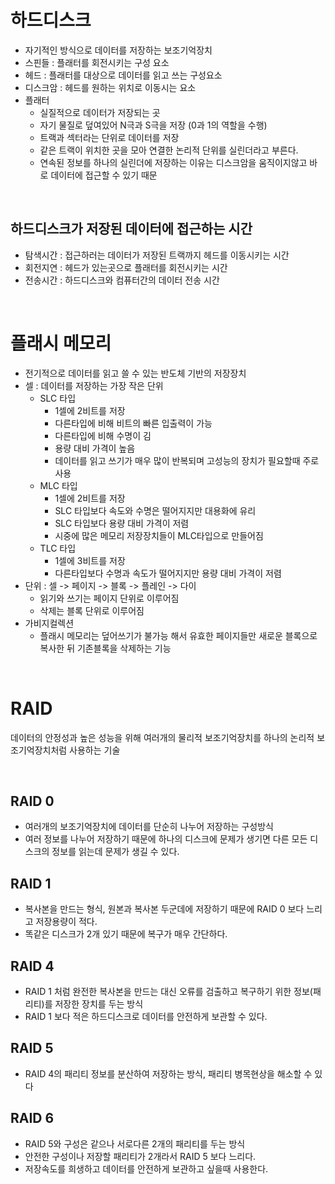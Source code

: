 # 하드디스크
* 자기적인 방식으로 데이터를 저장하는 보조기억장치
* 스핀들 : 플래터를 회전시키는 구성 요소
* 헤드 : 플래터를 대상으로 데이터를 읽고 쓰는 구성요소
* 디스크암 : 헤드를 원하는 위치로 이동시는 요소
* 플래터
  * 실질적으로 데이터가 저장되는 곳
  * 자기 물질로 덮여있어 N극과 S극을 저장 (0과 1의 역할을 수행)
  * 트랙과 섹터라는 단위로 데이터를 저장
  * 같은 트랙이 위치한 곳을 모아 연결한 논리적 단위를 실린더라고 부른다.
  * 연속된 정보를 하나의 실린더에 저장하는 이유는 디스크암을 움직이지않고 바로 데이터에 접근할 수  있기 때문

<br>

## 하드디스크가 저장된 데이터에 접근하는 시간
* 탐색시간 : 접근하러는 데이터가 저장된 트랙까지 헤드를 이동시키는 시간
* 회전지연 : 헤드가 있는곳으로 플래터를 회전시키는 시간
* 전송시간 : 하드디스크와 컴퓨터간의 데이터 전송 시간

<br>

# 플래시 메모리
* 전기적으로 데이터를 읽고 쓸 수 있는 반도체 기반의 저장장치
* 셀 : 데이터를 저장하는 가장 작은 단위
  * SLC 타입
    * 1셀에 2비트를 저장
    * 다른타입에 비해 비트의 빠른 입출력이 가능
    * 다른타입에 비해 수명이 김
    * 용량 대비 가격이 높음
    * 데이터를 읽고 쓰기가 매우 많이 반복되며 고성능의 장치가 필요할때 주로 사용
  * MLC 타입
    * 1셀에 2비트를 저장
    * SLC 타입보다 속도와 수명은 떨어지지만 대용화에 유리
    * SLC 타입보다 용량 대비 가격이 저렴
    * 시중에 많은 메모리 저장장치들이 MLC타입으로 만들어짐
  * TLC 타입
    * 1셀에 3비트를 저장
    * 다른타입보다 수명과 속도가 떨어지지만 용량 대비 가격이 저렴
* 단위 : 셀 -> 페이지 -> 블록 -> 플레인 -> 다이
  * 읽기와 쓰기는 페이지 단위로 이루어짐
  * 삭제는 블록 단위로 이루어짐
* 가비지컬렉션
  * 플래시 메모리는 덮어쓰기가 불가능 해서 유효한 페이지들만 새로운 블록으로 복사한 뒤 기존블록을 삭제하는 기능
 
<br>

# RAID
데이터의 안정성과 높은 성능을 위해 여러개의 물리적 보조기억장치를 하나의 논리적 보조기억장치처럼 사용하는 기술

<br>

## RAID 0
* 여러개의 보조기억장치에 데이터를 단순히 나누어 저장하는 구성방식
* 여러 정보를 나누어 저장하기 때문에 하나의 디스크에 문제가 생기면 다른 모든 디스크의 정보를 읽는데 문제가 생길 수 있다.

## RAID 1
* 복사본을 만드는 형식, 원본과 복사본 두군데에 저장하기 때문에 RAID 0 보다 느리고 저장용량이 적다.
* 똑같은 디스크가 2개 있기 때문에 복구가 매우 간단하다.

## RAID 4
* RAID 1 처럼 완전한 복사본을 만드는 대신 오류를 검출하고 복구하기 위한 정보(패리티)를 저장한 장치를 두는 방식
* RAID 1 보다 적은 하드디스크로 데이터를 안전하게 보관할 수 있다.

## RAID 5
* RAID 4의 패리티 정보를 분산하여 저장하는 방식, 패리티 병목현상을 해소할 수 있다

## RAID 6
* RAID 5와 구성은 같으나 서로다른 2개의 패리티를 두는 방식
* 안전한 구성이나 저장할 패리티가 2개라서 RAID 5 보다 느리다.
* 저장속도를 희생하고 데이터를 안전하게 보관하고 싶을때 사용한다.

